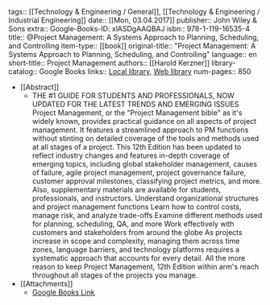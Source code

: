 tags:: [[Technology & Engineering / General]], [[Technology & Engineering / Industrial Engineering]]
date:: [[Mon, 03.04.2017]]
publisher:: John Wiley & Sons
extra:: Google-Books-ID: xlASDgAAQBAJ
isbn:: 978-1-119-16535-4
title:: @Project Management: A Systems Approach to Planning, Scheduling, and Controlling
item-type:: [[book]]
original-title:: "Project Management: A Systems Approach to Planning, Scheduling, and Controlling"
language:: en
short-title:: Project Management
authors:: [[Harold Kerzner]]
library-catalog:: Google Books
links:: [Local library](zotero://select/library/items/KHSEGQYJ), [Web library](https://www.zotero.org/users/6520516/items/KHSEGQYJ)
num-pages:: 850

- [[Abstract]]
	- THE #1 GUIDE FOR STUDENTS AND PROFESSIONALS, NOW UPDATED FOR THE LATEST TRENDS AND EMERGING ISSUES Project Management, or the "Project Management bible" as it's widely known, provides practical guidance on all aspects of project management. It features a streamlined approach to PM functions without stinting on detailed coverage of the tools and methods used at all stages of a project. This 12th Edition has been updated to reflect industry changes and features in-depth coverage of emerging topics, including global stakeholder management, causes of failure, agile project management, project governance failure, customer approval milestones, classifying project metrics, and more. Also, supplementary materials are available for students, professionals, and instructors.  Understand organizational structures and project management functions Learn how to control costs, manage risk, and analyze trade-offs Examine different methods used for planning, scheduling, QA, and more Work effectively with customers and stakeholders from around the globe  As projects increase in scope and complexity, managing them across time zones, language barriers, and technology platforms requires a systematic approach that accounts for every detail. All the more reason to keep Project Management, 12th Edition within arm's reach throughout all stages of the projects you manage.
- [[Attachments]]
	- [Google Books Link](https://books.google.ae/books?id=xlASDgAAQBAJ)